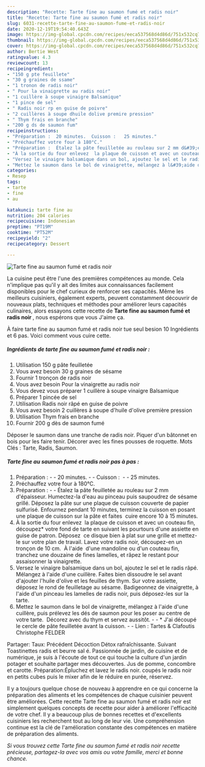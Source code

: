 ```yaml
---
description: "Recette: Tarte fine au saumon fumé et radis noir"
title: "Recette: Tarte fine au saumon fumé et radis noir"
slug: 6031-recette-tarte-fine-au-saumon-fume-et-radis-noir
date: 2020-12-19T19:54:40.643Z
image: https://img-global.cpcdn.com/recipes/eeca537568d4d86d/751x532cq70/tarte-fine-au-saumon-fume-et-radis-noir-photo-principale-de-la-recette.jpg
thumbnail: https://img-global.cpcdn.com/recipes/eeca537568d4d86d/751x532cq70/tarte-fine-au-saumon-fume-et-radis-noir-photo-principale-de-la-recette.jpg
cover: https://img-global.cpcdn.com/recipes/eeca537568d4d86d/751x532cq70/tarte-fine-au-saumon-fume-et-radis-noir-photo-principale-de-la-recette.jpg
author: Bertie West
ratingvalue: 4.3
reviewcount: 13
recipeingredient:
- "150 g pte feuillete"
- "30 g graines de ssame"
- "1 tronon de radis noir"
- " Pour la vinaigrette au radis noir"
- "1 cuillère à soupe vinaigre Balsamique"
- "1 pince de sel"
- " Radis noir rp en guise de poivre"
- "2 cuillères à soupe dhuile dolive premire pression"
- " Thym frais en branche"
- "200 g ds de saumon fum"
recipeinstructions:
- "Préparation :  20 minutes.  Cuisson :   25 minutes."
- "Préchauffez votre four à 180°C."
- "Préparation :  Étalez la pâte feuilletée au rouleau sur 2 mm d&#39;épaisseur. Humectez-la d&#39;eau au pinceau puis saupoudrez de sésame grillé. Déposez la pâte sur une plaque de cuisson couverte de papier sulfurisé. Enfournez pendant 10 minutes, terminez la cuisson en posant une plaque de cuisson sur la pâte et faites  cuire encore 10 à 15 minutes."
- "À la sortie du four enlevez  la plaque de cuisson et avec un couteau fin, découpez* votre fond de tarte en suivant les pourtours d&#39;une assiette en guise de patron. Déposez  ce disque bien à plat sur une grille et mettez-le sur votre plan de travail. Lavez votre radis noir, découpez-en un tronçon de 10 cm.  À l&#39;aide  d&#39;une mandoline ou d&#39;un couteau fin, tranchez une douzaine de fines lamelles, et râpez le restant pour assaisonner la vinaigrette."
- "Versez le vinaigre balsamique dans un bol, ajoutez le sel et le radis râpé. Mélangez à l&#39;aide d&#39;une cuillère. Faites bien dissoudre le sel avant d&#39;ajouter l&#39;huile d&#39;olive et les feuilles de thym. Sur votre assiette, déposez le rond de feuilletage au sésame. Badigeonnez de vinaigrette, à l&#39;aide d&#39;un pinceau les lamelles de radis noir, puis déposez-les sur la tarte."
- "Mettez le saumon dans le bol de vinaigrette, mélangez à l&#39;aide d&#39;une cuillère, puis prélevez les dés de saumon pour les poser au centre de votre tarte.  Décorez avec du thym et servez aussitôt.  * J&#39;ai découpé le cercle de pâte feuilletée avant la cuisson.  Lien : Tartes &amp; Clafoutis Christophe FELDER"
categories:
- Resep
tags:
- tarte
- fine
- au

katakunci: tarte fine au 
nutrition: 204 calories
recipecuisine: Indonesian
preptime: "PT19M"
cooktime: "PT52M"
recipeyield: "2"
recipecategory: Dessert

---
```



![Tarte fine au saumon fumé et radis noir](https://img-global.cpcdn.com/recipes/eeca537568d4d86d/751x532cq70/tarte-fine-au-saumon-fume-et-radis-noir-photo-principale-de-la-recette.jpg)

La cuisine peut être l'une des premières compétences au monde. Cela n'implique pas qu'il y ait des limites aux connaissances facilement disponibles pour le chef curieux de renforcer ses capacités. Même les meilleurs cuisiniers, également experts, peuvent constamment découvrir de nouveaux plats, techniques et méthodes pour améliorer leurs capacités culinaires, alors essayons cette recette de <strong> Tarte fine au saumon fumé et radis noir </strong>, nous espérons que vous J'aime ça.

<!--inarticleads1-->

À faire tarte fine au saumon fumé et radis noir tue seul besion 10 Ingrédients et 6 pas. Voici comment vous cuire cette.

##### Ingrédients de tarte fine au saumon fumé et radis noir :

1. Utilisation 150 g pâte feuilletée
1. Vous avez besoin 30 g graines de sésame
1. Fournir 1 tronçon de radis noir
1. Vous avez besoin  Pour la vinaigrette au radis noir
1. Vous devez vous préparer 1 cuillère à soupe vinaigre Balsamique
1. Préparer 1 pincée de sel
1. Utilisation  Radis noir râpé en guise de poivre
1. Vous avez besoin 2 cuillères à soupe d&#39;huile d&#39;olive première pression
1. Utilisation  Thym frais en branche
1. Fournir 200 g dès de saumon fumé


Déposer le saumon dans une tranche de radis noir. Piquer d&#39;un bâtonnet en bois pour les faire tenir. Décorer avec les fines pousses de roquette. Mots Clés : Tarte, Radis, Saumon. 

<!--inarticleads2-->

##### Tarte fine au saumon fumé et radis noir pas à pas :

1. Préparation : -  - 20 minutes. -  - Cuisson :  -  - 25 minutes.
1. Préchauffez votre four à 180°C.
1. Préparation : -  - Étalez la pâte feuilletée au rouleau sur 2 mm d&#39;épaisseur. Humectez-la d&#39;eau au pinceau puis saupoudrez de sésame grillé. Déposez la pâte sur une plaque de cuisson couverte de papier sulfurisé. Enfournez pendant 10 minutes, terminez la cuisson en posant une plaque de cuisson sur la pâte et faites  cuire encore 10 à 15 minutes.
1. À la sortie du four enlevez  la plaque de cuisson et avec un couteau fin, découpez* votre fond de tarte en suivant les pourtours d&#39;une assiette en guise de patron. Déposez  ce disque bien à plat sur une grille et mettez-le sur votre plan de travail. Lavez votre radis noir, découpez-en un tronçon de 10 cm.  À l&#39;aide  d&#39;une mandoline ou d&#39;un couteau fin, tranchez une douzaine de fines lamelles, et râpez le restant pour assaisonner la vinaigrette.
1. Versez le vinaigre balsamique dans un bol, ajoutez le sel et le radis râpé. Mélangez à l&#39;aide d&#39;une cuillère. Faites bien dissoudre le sel avant d&#39;ajouter l&#39;huile d&#39;olive et les feuilles de thym. Sur votre assiette, déposez le rond de feuilletage au sésame. Badigeonnez de vinaigrette, à l&#39;aide d&#39;un pinceau les lamelles de radis noir, puis déposez-les sur la tarte.
1. Mettez le saumon dans le bol de vinaigrette, mélangez à l&#39;aide d&#39;une cuillère, puis prélevez les dés de saumon pour les poser au centre de votre tarte.  Décorez avec du thym et servez aussitôt. -  - * J&#39;ai découpé le cercle de pâte feuilletée avant la cuisson. -  - Lien : Tartes &amp; Clafoutis Christophe FELDER


Partager: Taux: Précédent Décoction Détox rafraîchissante. Suivant Toastinettes radis et beurre sal é. Passionnée de jardin, de cuisine et de numérique, je suis à l&#39;écoute de tout ce qui touche la culture d&#39;un jardin potager et souhaite partager mes découvertes. Jus de pomme, concombre et carotte. Préparation:Épluchez et lavez le radis noir. coupés le radis noir en petits cubes puis le mixer afin de le réduire en purée, réservez. 

<!--inarticleads1-->

<p>
Il y a toujours quelque chose de nouveau à apprendre en ce qui concerne la préparation des aliments et les compétences de chaque cuisinier peuvent être améliorées. Cette recette Tarte fine au saumon fumé et radis noir est simplement quelques concepts de recette pour aider à améliorer l'efficacité de votre chef. Il y a beaucoup plus de bonnes recettes et d'excellents cuisiniers les recherchent tout au long de leur vie. Une compréhension continue est la clé de l'amélioration constante des compétences en matière de préparation des aliments.
</p>

<p>
<i>Si vous trouvez cette Tarte fine au saumon fumé et radis noir recette précieuse, partagez-la avec vos amis ou votre famille, merci et bonne chance.</i>
</p>
